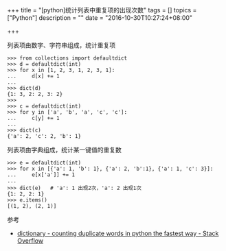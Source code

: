 +++
title = "[python]统计列表中重复项的出现次数"
tags = []
topics = ["Python"]
description = ""
date = "2016-10-30T10:27:24+08:00"

+++

列表项由数字、字符串组成，统计重复项

```
>>> from collections import defaultdict
>>> d = defaultdict(int)
>>> for x in [1, 2, 3, 1, 2, 3, 1]:
...     d[x] += 1
...
>>> dict(d)
{1: 3, 2: 2, 3: 2}
>>>
>>> c = defaultdict(int)
>>> for y in ['a', 'b', 'a', 'c', 'c']:
...     c[y] += 1
...
>>> dict(c)
{'a': 2, 'c': 2, 'b': 1}
```

列表项由字典组成，统计某一键值的重复数

```
>>> e = defaultdict(int)
>>> for x in [{'a': 1, 'b': 1}, {'a': 2, 'b':1}, {'a': 1, 'c': 3}]:
...     e[x['a']] += 1
...
>>> dict(e)   # 'a': 1 出现2次，'a': 2 出现1次
{1: 2, 2: 1}
>>> e.items()
[(1, 2), (2, 1)]
```

参考

* [dictionary - counting duplicate words in python the fastest way - Stack Overflow](http://stackoverflow.com/questions/14374568/counting-duplicate-words-in-python-the-fastest-way)
